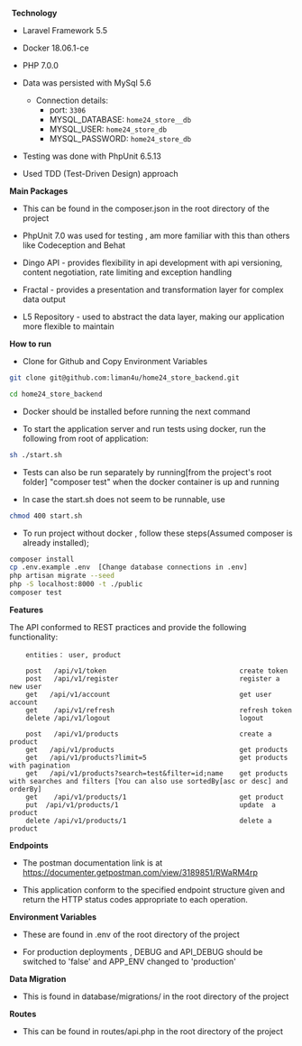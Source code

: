  **Technology**

- Laravel Framework 5.5

- Docker 18.06.1-ce

- PHP 7.0.0

- Data was persisted with MySql 5.6 
    - Connection details:
        - port: `3306`
        - MYSQL_DATABASE: `home24_store__db`
        - MYSQL_USER: `home24_store_db`
        - MYSQL_PASSWORD: `home24_store_db`

- Testing was done with PhpUnit 6.5.13

- Used TDD (Test-Driven Design) approach

 **Main Packages**

- This can be found in the composer.json in the root directory of the project

- PhpUnit 7.0 was used for testing , am more familiar with this than others like Codeception and Behat

- Dingo API - provides flexibility in api development with api versioning, content negotiation, rate limiting and exception handling

- Fractal -  provides a presentation and transformation layer for complex data output

- L5 Repository - used to abstract the data layer, making our application more flexible to maintain 

 **How to run**
- Clone for Github and Copy Environment Variables
```bash
git clone git@github.com:liman4u/home24_store_backend.git

cd home24_store_backend

```

- Docker should be installed before running the next command

- To start the application server and run tests using docker, run the following from root of application:
```bash
sh ./start.sh
```
- Tests can also be run separately by running[from the project's root folder] "composer test" when the docker container is up and running

- In case the start.sh does not seem to be runnable, use 
```bash
chmod 400 start.sh
```

- To run project without docker , follow these steps(Assumed composer is already installed);
```bash
composer install
cp .env.example .env  [Change database connections in .env]
php artisan migrate --seed
php -S localhost:8000 -t ./public
composer test
```


 **Features**

The API  conformed to REST practices and  provide the following functionality:

```
    entities： user, product
    
    post   /api/v1/token                                 create token
    post   /api/v1/register                              register a new user
    get   /api/v1/account                                get user account
    get    /api/v1/refresh                               refresh token
    delete /api/v1/logout                                logout
    
    post   /api/v1/products                              create a product
    get   /api/v1/products                               get products
    get   /api/v1/products?limit=5                       get products with pagination
    get   /api/v1/products?search=test&filter=id;name    get products with searches and filters [You can also use sortedBy[asc or desc] and orderBy]
    get    /api/v1/products/1                            get product
    put  /api/v1/products/1                              update  a product
    delete /api/v1/products/1                            delete a product
```

 **Endpoints**

- The postman documentation link is at https://documenter.getpostman.com/view/3189851/RWaRM4rp

- This application conform to the specified endpoint structure given and return the HTTP status codes appropriate to each operation.  


 **Environment Variables**

- These are found in .env of the root directory of the project

- For production deployments , DEBUG and API_DEBUG should be switched to 'false' and APP_ENV changed to 'production'


 **Data Migration**

- This is found in database/migrations/ in the root directory of the project


 **Routes**

- This can be found in routes/api.php in the root directory of the project